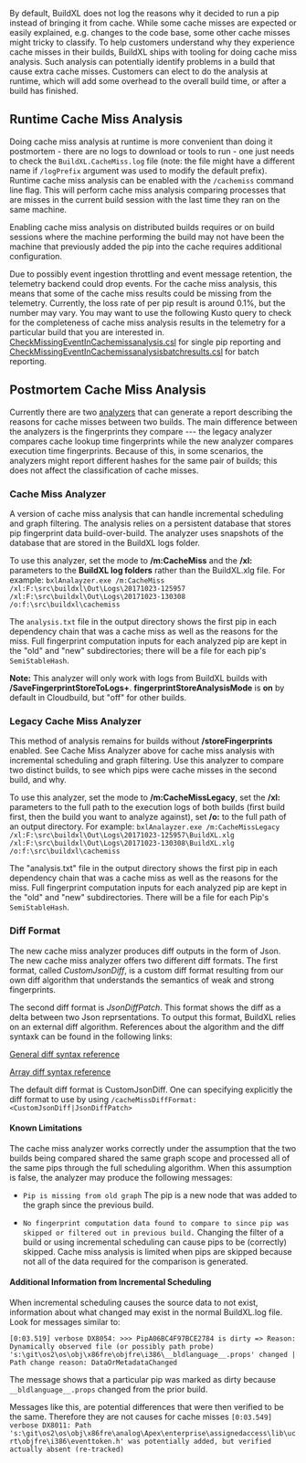 By default, BuildXL does not log the reasons why it decided to run a pip instead of bringing it from cache. While some cache misses are expected or easily explained, e.g. changes to the code base, some other cache misses might tricky to classify. To help customers understand why they experience cache misses in their builds, BuildXL ships with tooling for doing cache miss analysis. Such analysis can potentially identify problems in a build that cause extra cache misses. Customers can elect to do the analysis at runtime, which will add some overhead to the overall build time, or after a build has finished.

## Runtime Cache Miss Analysis
Doing cache miss analysis at runtime is more convenient than doing it postmortem - there are no logs to download or tools to run - one just needs to check the `BuildXL.CacheMiss.log` file (note: the file might have a different name if `/logPrefix` argument was used to modify the default prefix). Runtime cache miss analysis can be enabled with the `/cachemiss` command line flag. This will perform cache miss analysis comparing processes that are misses in the current build session with the last time they ran on the same machine.

Enabling cache miss analysis on distributed builds requires or on build sessions where the machine performing the build may not have been the machine that previously added the pip into the cache requires additional configuration.

Due to possibly event ingestion throttling and event message retention, the telemetry backend could drop events. For the cache miss analysis, this means that some of the cache miss results could be missing from the telemetry. Currently, the loss rate of per pip result is around 0.1%, but the number may vary. You may want to use the following Kusto query to check for the completeness of cache miss analysis results in the telemetry for a particular build that you are interested in. [CheckMissingEventInCachemissanalysis.csl](../Shared/Scripts/kusto/CheckMissingEventInCachemissanalysis.csl) for single pip reporting and [CheckMissingEventInCachemissanalysisbatchresults.csl](../Shared/Scripts/kusto/CheckMissingEventInCachemissanalysisbatchresults.csl) for batch reporting.

## Postmortem Cache Miss Analysis
Currently there are two [analyzers](./Execution-Analyzer.md) that can generate a report describing the reasons for cache misses between two builds. The main difference between the analyzers is the fingerprints they compare --- the legacy analyzer compares cache lookup time fingerprints while the new analyzer compares execution time fingerprints. Because of this, in some scenarios, the analyzers might report different hashes for the same pair of builds; this does not affect the classification of cache misses.

### Cache Miss Analyzer
A version of cache miss analysis that can handle incremental scheduling and graph filtering. The analysis relies on a persistent database that stores pip fingerprint data build-over-build. The analyzer uses snapshots of the database that are stored in the BuildXL logs folder. 

To use this analyzer, set the mode to **/m:CacheMiss** and the **/xl:** parameters to the **BuildXL log folders** rather than the BuildXL.xlg file. For example:
`bxlAnalayzer.exe /m:CacheMiss /xl:F:\src\buildxl\Out\Logs\20171023-125957 /xl:F:\src\buildxl\Out\Logs\20171023-130308 /o:f:\src\buildxl\cachemiss`

The `analysis.txt` file in the output directory shows the first pip in each dependency chain that was a cache miss as well as the reasons for the miss. Full fingerprint computation inputs for each analyzed pip are kept in the "old" and "new" subdirectories; there will be a file for each pip's `SemiStableHash`.

**Note:** This analyzer will only work with logs from BuildXL builds with **/SaveFingerprintStoreToLogs+**. **fingerprintStoreAnalysisMode** is **on** by default in Cloudbuild, but "off" for other builds.

### Legacy Cache Miss Analyzer
This method of analysis remains for builds without **/storeFingerprints** enabled. See Cache Miss Analyzer above for cache miss analysis with incremental scheduling and graph filtering. Use this analyzer to compare two distinct builds, to see which pips were cache misses in the second build, and why.

To use this analyzer, set the mode to **/m:CacheMissLegacy**, set the **/xl:** parameters to the full path to the execution logs of both builds (first build first, then the build you want to analyze against), set **/o:** to the full path of an output directory. For example:
`bxlAnalayzer.exe /m:CacheMissLegacy /xl:F:\src\buildxl\Out\Logs\20171023-125957\BuildXL.xlg /xl:F:\src\buildxl\Out\Logs\20171023-130308\BuildXL.xlg /o:f:\src\buildxl\cachemiss`

The "analysis.txt" file in the output directory shows the first pip in each dependency chain that was a cache miss as well as the reasons for the miss. Full fingerprint computation inputs for each analyzed pip are kept in the "old" and "new" subdirectories. There will be a file for each Pip's `SemiStableHash`.

### Diff Format

The new cache miss analyzer produces diff outputs in the form of Json. The new cache miss analyzer offers two different diff formats. The first format, called *CustomJsonDiff*, is a custom diff format resulting from our own diff algorithm that understands the semantics of weak and strong fingerprints. 

The second diff format is *JsonDiffPatch*. This format shows the diff as a delta between two Json reprsentations. To output this format, BuildXL relies on an external diff algorithm. References about the algorithm and the diff syntaxk can be found in the following links: 

[General diff syntax reference](https://github.com/benjamine/jsondiffpatch/blob/master/docs/deltas.md)

[Array diff syntax reference](https://github.com/benjamine/jsondiffpatch/blob/master/docs/arrays.md)

The default diff format is CustomJsonDiff. One can specifying explicitly the diff format to use by using `/cacheMissDiffFormat:<CustomJsonDiff|JsonDiffPatch>`

#### Known Limitations
The cache miss analyzer works correctly under the assumption that the two builds being compared shared the same graph scope and processed all of the same pips through the full scheduling algorithm. When this assumption is false, the analyzer may produce the following messages:

- `Pip is missing from old graph`
The pip is a new node that was added to the graph since the previous build.

- `No fingerprint computation data found to compare to since pip was skipped or filtered out in previous build.`
Changing the filter of a build or using incremental scheduling can cause pips to be (correctly) skipped. Cache miss analysis is limited when pips are skipped because not all of the data required for the comparison is generated.

#### Additional Information from Incremental Scheduling
When incremental scheduling causes the source data to not exist, information about what changed may exist in the normal BuildXL.log file. Look for messages similar to:

`[0:03.519] verbose DX8054: >>> PipA06BC4F97BCE2784 is dirty => Reason: Dynamically observed file (or possibly path probe) 's:\git\os2\os\obj\x86fre\objfre\i386\__bldlanguage__.props' changed | Path change reason: DataOrMetadataChanged`

The message shows that a particular pip was marked as dirty because `__bldlanguage__.props` changed from the prior build.

Messages like this, are potential differences that were then verified to be the same. Therefore they are not causes for cache misses
`[0:03.549] verbose DX8011: Path 's:\git\os2\os\obj\x86fre\analog\Apex\enterprise\assignedaccess\lib\ucrt\objfre\i386\eventtoken.h' was potentially added, but verified actually absent (re-tracked)`
